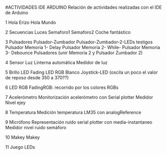 #ACTIVIDADES IDE ARDUINO
Relación de actividades realizadas con el IDE de Arduino

1 Hola Erizo
Hola Mundo

2 Secuencias Luces
Semaforo1
Semaforo2
Coche fantástico 

3 Pulsadores
Pulsador-Zumbador
Pulsador-Zumbador-2-LEDs testigos
Pulsador Memoria 1- Delay
Pulsador Memoria 2- While- 
Pulsador Memoria 3- Debounce
Pulsadores (unir Memoria 2 y Pulsador Zumbador 2)

4 Sensor Luz
Linterna automática
Medidor de luz

5 Brillo LED
Fading LED RGB Blanco
Joystick-LED (oscila un poco el valor de reposo desde 350 a 370??)

6 LED RGB
FadingRGB: recorrido por los colores RGBs

7 Acelerómetro
Monitorización acelerómetro con Serial plotter 
Medidor Nivel ejey

8 Temperatura
Medición temperatura LM35 con analogReference

9 Micrófono
Representación ruido serial plotter con media-instantaneo
Medidor nivel ruido semáforo

10 Makey Makey

11 Juego LEDs
